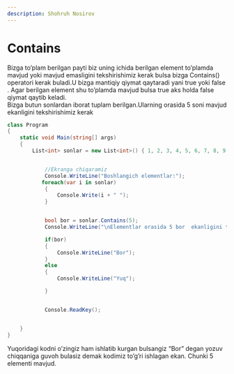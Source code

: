 ```yaml
---
description: Shohruh Nosirov
---
```


# Contains

Bizga to’plam berilgan payti biz uning ichida berilgan element to’plamda mavjud yoki mavjud emasligini tekshirishimiz kerak bulsa bizga Contains\(\) operatori kerak buladi.U bizga mantiqiy qiymat qaytaradi yani true yoki false . Agar berilgan element shu to’plamda mavjud bulsa true aks holda false qiymat qaytib keladi.   
 Bizga butun sonlardan iborat tuplam berilgan.Ularning orasida 5 soni mavjud ekanligini tekshirishimiz kerak

```csharp
class Program
{
    static void Main(string[] args)
    {
        List<int> sonlar = new List<int>() { 1, 2, 3, 4, 5, 6, 7, 8, 9, 10 };


            //Ekranga chiqaramiz
            Console.WriteLine("Boshlangich elementlar:");
           foreach(var i in sonlar)
            {
                Console.Write(i + " ");
            }


            bool bor = sonlar.Contains(5);
            Console.WriteLine("\nElementlar orasida 5 bor  ekanligini tekshiramiz:");

            if(bor)
            {
                Console.WriteLine("Bor");
            }
            else
            {
                Console.WriteLine("Yuq");

            }


            Console.ReadKey();


    }
}
```

Yuqoridagi kodni o’zingiz ham ishlatib kurgan bulsangiz “Bor” degan yozuv chiqqaniga guvoh bulasiz demak kodimiz to’g’ri ishlagan ekan. Chunki 5 elementi mavjud.

